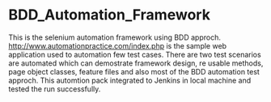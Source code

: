 # BDD_Automation_Framework

This is the selenium automation framework using BDD approch. 
http://www.automationpractice.com/index.php is the sample web application used to automation few test cases.
There are two test scenarios are automated which can demostrate framework design, re usable methods, page object classes, feature files
and also most of the BDD automation test approch. 
This automtion pack integrated to Jenkins in local machine and tested the run successfully. 
